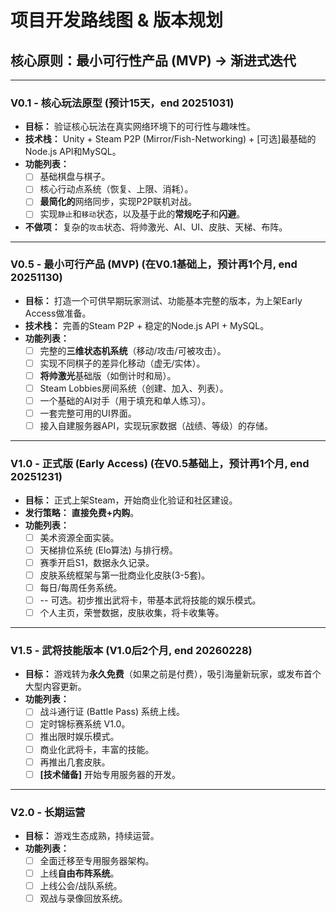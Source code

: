 # 项目开发路线图 & 版本规划

## 核心原则：最小可行性产品 (MVP) -> 渐进式迭代

---

### **V0.1 - 核心玩法原型 (预计15天，end 20251031)**
- **目标：** 验证核心玩法在真实网络环境下的可行性与趣味性。
- **技术栈：** Unity + Steam P2P (Mirror/Fish-Networking) + [可选]最基础的Node.js API和MySQL。
- **功能列表：**
    - [ ] 基础棋盘与棋子。
    - [ ] 核心行动点系统（恢复、上限、消耗）。
    - [ ] **最简化的**网络同步，实现P2P联机对战。
    - [ ] 实现`静止`和`移动`状态，以及基于此的**常规吃子**和**闪避**。
- **不做项：** 复杂的`攻击`状态、将帅激光、AI、UI、皮肤、天梯、布阵。

---

### **V0.5 - 最小可行产品 (MVP) (在V0.1基础上，预计再1个月, end 20251130)**
- **目标：** 打造一个可供早期玩家测试、功能基本完整的版本，为上架Early Access做准备。
- **技术栈：** 完善的Steam P2P + 稳定的Node.js API + MySQL。
- **功能列表：**
    - [ ] 完整的**三维状态机系统**（移动/攻击/可被攻击）。
    - [ ] 实现不同棋子的差异化移动（虚无/实体）。
    - [ ] **将帅激光**基础版（如倒计时和局）。
    - [ ] Steam Lobbies房间系统（创建、加入、列表）。
    - [ ] 一个基础的AI对手（用于填充和单人练习）。
    - [ ] 一套完整可用的UI界面。
    - [ ] 接入自建服务器API，实现玩家数据（战绩、等级）的存储。

---

### **V1.0 - 正式版 (Early Access) (在V0.5基础上，预计再1个月, end 20251231)**
- **目标：** 正式上架Steam，开始商业化验证和社区建设。
- **发行策略：** **直接免费+内购**。
- **功能列表：**
    - [ ] 美术资源全面实装。
    - [ ] 天梯排位系统 (Elo算法) 与排行榜。
    - [ ] 赛季开启S1，数据永久记录。
    - [ ] 皮肤系统框架与第一批商业化皮肤(3-5套)。
    - [ ] 每日/每周任务系统。
    - [ ]  -- 可选。初步推出武将卡，带基本武将技能的娱乐模式。
    - [ ] 个人主页，荣誉数据，皮肤收集，将卡收集等。

---

### **V1.5 - 武将技能版本 (V1.0后2个月, end 20260228)**
- **目标：** 游戏转为**永久免费**（如果之前是付费），吸引海量新玩家，或发布首个大型内容更新。
- **功能列表：**
    - [ ] 战斗通行证 (Battle Pass) 系统上线。
    - [ ] 定时锦标赛系统 V1.0。
    - [ ] 推出限时娱乐模式。
    - [ ] 商业化武将卡，丰富的技能。
    - [ ] 再推出几套皮肤。
    - [ ] **[技术储备]** 开始专用服务器的开发。

---

### **V2.0 - 长期运营**
- **目标：** 游戏生态成熟，持续运营。
- **功能列表：**
    - [ ] 全面迁移至专用服务器架构。
    - [ ] 上线**自由布阵系统**。
    - [ ] 上线公会/战队系统。
    - [ ] 观战与录像回放系统。